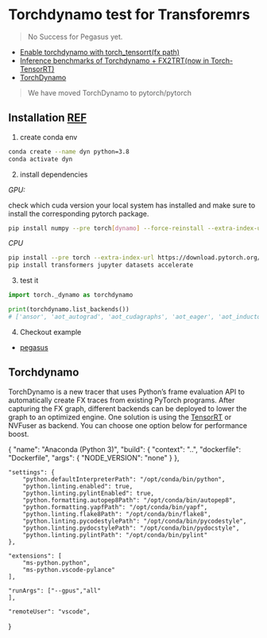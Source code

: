 # Torchdynamo test for Transforemrs

> No Success for Pegasus yet.

* [Enable torchdynamo with torch_tensorrt(fx path)](https://github.com/huggingface/transformers/pull/17765)
* [Inference benchmarks of Torchdynamo + FX2TRT(now in Torch-TensorRT)](https://github.com/huggingface/transformers/pull/17724)
* [TorchDynamo](https://github.com/pytorch/torchdynamo)

> We have moved TorchDynamo to pytorch/pytorch


## Installation [REF](https://github.com/pytorch/torchdynamo#requirements-and-setup)

1. create conda env

```bash
conda create --name dyn python=3.8
conda activate dyn
```

2. install dependencies 

_GPU:_

check which cuda version your local system has installed and make sure to install the corresponding pytorch package.


```bash
pip install numpy --pre torch[dynamo] --force-reinstall --extra-index-url https://download.pytorch.org/whl/nightly/cu116
```

_CPU_

```bash
pip install --pre torch --extra-index-url https://download.pytorch.org/whl/nightly/cpu
pip install transformers jupyter datasets accelerate
```

3. test it 

```python
import torch._dynamo as torchdynamo

print(torchdynamo.list_backends())
# ['ansor', 'aot_autograd', 'aot_cudagraphs', 'aot_eager', 'aot_inductor_debug', 'aot_print', 'aot_ts', 'aot_ts_nvfuser', 'aot_ts_nvfuser_nodecomps', 'cudagraphs', 'cudagraphs_ts', 'cudagraphs_ts_ofi', 'eager', 'fx2trt', 'inductor', 'ipex', 'nnc', 'nnc_ofi', 'nvprims_aten', 'nvprims_nvfuser', 'ofi', 'onednn', 'onnx2tensorrt', 'onnx2tensorrt_alt', 'onnx2tf', 'onnxrt', 'onnxrt_cpu', 'onnxrt_cpu_numpy', 'onnxrt_cuda', 'static_runtime', 'taso', 'tensorrt', 'torch2trt', 'torchxla_trace_once', 'torchxla_trivial', 'ts', 'ts_nvfuser', 'ts_nvfuser_ofi', 'tvm', 'tvm_meta_schedule']
```

4. Checkout example

* [pegasus](./Pegasus_torchdynamo.ipynb)


## Torchdynamo

TorchDynamo is a new tracer that uses Python’s frame evaluation API to automatically create FX traces from existing PyTorch programs. After capturing the FX graph, different backends can be deployed to lower the graph to an optimized engine. One solution is using the [TensorRT](https://developer.nvidia.com/tensorrt) or NVFuser as backend. You can choose one option below for performance boost.




{
    "name": "Anaconda (Python 3)",
    "build": { 
        "context": "..",
        "dockerfile": "Dockerfile",
        "args": {
            "NODE_VERSION": "none"
        }
    },

    "settings": { 
        "python.defaultInterpreterPath": "/opt/conda/bin/python",
        "python.linting.enabled": true,
        "python.linting.pylintEnabled": true,
        "python.formatting.autopep8Path": "/opt/conda/bin/autopep8",
        "python.formatting.yapfPath": "/opt/conda/bin/yapf",
        "python.linting.flake8Path": "/opt/conda/bin/flake8",
        "python.linting.pycodestylePath": "/opt/conda/bin/pycodestyle",
        "python.linting.pydocstylePath": "/opt/conda/bin/pydocstyle",
        "python.linting.pylintPath": "/opt/conda/bin/pylint"
    },

    "extensions": [
        "ms-python.python",
        "ms-python.vscode-pylance"
    ],
    
    "runArgs": ["--gpus","all"
    ],

    "remoteUser": "vscode",
}